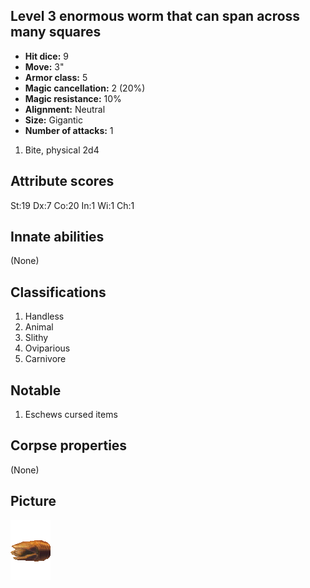 ## Level 3 enormous worm that can span across many squares

- **Hit dice:** 9
- **Move:** 3"
- **Armor class:** 5
- **Magic cancellation:** 2 (20%)
- **Magic resistance:** 10%
- **Alignment:** Neutral
- **Size:** Gigantic
- **Number of attacks:** 1
1. Bite, physical 2d4

## Attribute scores

St:19 Dx:7 Co:20 In:1 Wi:1 Ch:1

## Innate abilities

(None)

## Classifications

1. Handless
2. Animal
3. Slithy
4. Oviparious
5. Carnivore

## Notable

1. Eschews cursed items

## Corpse properties

(None)

## Picture

![Long worm](https://github.com/hyvanmielenpelit/GnollHackTileSet/blob/main/Monsters/long_worm/long_worm.png)
